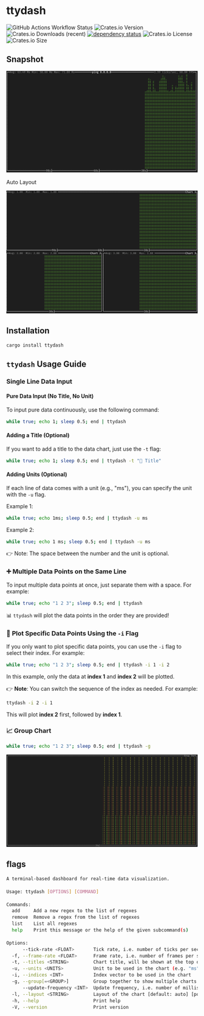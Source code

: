 # ttydash

![GitHub Actions Workflow Status](https://img.shields.io/github/actions/workflow/status/550W-HOST/ttydash/ci.yml?style=flat-square&logo=github)
 ![Crates.io Version](https://img.shields.io/crates/v/ttydash?style=flat-square&logo=rust)
 ![Crates.io Downloads (recent)](https://img.shields.io/crates/dr/ttydash?style=flat-square)
[![dependency status](https://deps.rs/repo/github/550w-host/ttydash/status.svg?style=flat-square)](https://deps.rs/repo/github/550w-host/ttydash)
![Crates.io License](https://img.shields.io/crates/l/ttydash?style=flat-square) ![Crates.io Size](https://img.shields.io/crates/size/ttydash?style=flat-square)

## Snapshot

![ttydash](./assets/Snipaste.png)

Auto Layout

![ttydash](./assets/grid.png)

## Installation

```bash
cargo install ttydash
```

## **`ttydash` Usage Guide**

### **Single Line Data Input**

#### **Pure Data Input** (No Title, No Unit)
To input pure data continuously, use the following command:
```bash
while true; echo 1; sleep 0.5; end | ttydash
```

#### **Adding a Title** (Optional)
If you want to add a title to the data chart, just use the `-t` flag:
```bash
while true; echo 1; sleep 0.5; end | ttydash -t "🌟 Title"
```

#### **Adding Units** (Optional)
If each line of data comes with a unit (e.g., "ms"), you can specify the unit with the `-u` flag. 

Example 1️:
```bash
while true; echo 1ms; sleep 0.5; end | ttydash -u ms
```
Example 2️:
```bash
while true; echo 1 ms; sleep 0.5; end | ttydash -u ms
```
👉 Note: The space between the number and the unit is optional.

### ➕ **Multiple Data Points** on the Same Line
To input multiple data points at once, just separate them with a space. For example:
```bash
while true; echo "1 2 3"; sleep 0.5; end | ttydash
```

📊 `ttydash` will plot the data points in the order they are provided!

### 🎯 **Plot Specific Data Points** Using the `-i` Flag
If you only want to plot specific data points, you can use the `-i` flag to select their index. For example:
```bash
while true; echo "1 2 3"; sleep 0.5; end | ttydash -i 1 -i 2
```
In this example, only the data at **index 1** and **index 2** will be plotted.

👉 **Note**: You can switch the sequence of the index as needed. For example:
```bash
ttydash -i 2 -i 1
```
This will plot **index 2** first, followed by **index 1**.

### 📈 **Group Chart**

```bash
while true; echo "1 2 3"; sleep 0.5; end | ttydash -g
```

![](./assets/group_chart.png)

## flags

```bash
A terminal-based dashboard for real-time data visualization.

Usage: ttydash [OPTIONS] [COMMAND]

Commands:
  add     Add a new regex to the list of regexes
  remove  Remove a regex from the list of regexes
  list    List all regexes
  help    Print this message or the help of the given subcommand(s)

Options:
      --tick-rate <FLOAT>       Tick rate, i.e. number of ticks per second [default: 4]
  -f, --frame-rate <FLOAT>      Frame rate, i.e. number of frames per second [default: 60]
  -t, --titles <STRING>         Chart title, will be shown at the top of the chart
  -u, --units <UNITS>           Unit to be used in the chart (e.g. "ms", "MB")
  -i, --indices <INT>           Index vector to be used in the chart
  -g, --group[=<GROUP>]         Group together to show multiple charts in the same window [default: false] [possible values: true, false]
      --update-frequency <INT>  Update frequency, i.e. number of milliseconds between updates [default: 1000]
  -l, --layout <STRING>         Layout of the chart [default: auto] [possible values: horizontal, vertical, auto]
  -h, --help                    Print help
  -V, --version                 Print version
```